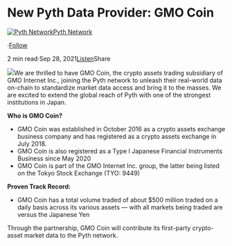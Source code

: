 New Pyth Data Provider: GMO Coin
================================

[![Pyth Network](https://miro.medium.com/v2/resize:fill:88:88/1*rdK3rHcWpkge6BRQRIwBjA.jpeg)](/?source=post_page-----7982ccb4c8b1--------------------------------)[Pyth Network](/?source=post_page-----7982ccb4c8b1--------------------------------)

·[Follow](https://medium.com/m/signin?actionUrl=https%3A%2F%2Fmedium.com%2F_%2Fsubscribe%2Fuser%2Ff55fccc0ad62&operation=register&redirect=https%3A%2F%2Fpythnetwork.medium.com%2Fnew-pyth-data-provider-gmo-coin-7982ccb4c8b1&user=Pyth+Network&userId=f55fccc0ad62&source=post_page-f55fccc0ad62----7982ccb4c8b1---------------------post_header-----------)

2 min read·Sep 28, 2021[Listen](https://medium.com/m/signin?actionUrl=https%3A%2F%2Fmedium.com%2Fplans%3Fdimension%3Dpost_audio_button%26postId%3D7982ccb4c8b1&operation=register&redirect=https%3A%2F%2Fpythnetwork.medium.com%2Fnew-pyth-data-provider-gmo-coin-7982ccb4c8b1&source=-----7982ccb4c8b1---------------------post_audio_button-----------)Share

![](https://miro.medium.com/v2/resize:fit:1400/1*qmHI0SMXgaNKhRv5SGmSrA.png)We are thrilled to have GMO Coin, the crypto assets trading subsidiary of GMO Internet Inc., joining the Pyth network to unleash their real-world data on-chain to standardize market data access and bring it to the masses. We are excited to extend the global reach of Pyth with one of the strongest institutions in Japan.

**Who is GMO Coin?**

* GMO Coin was established in October 2016 as a crypto assets exchange business company and has registered as a crypto assets exchange in July 2018.
* GMO Coin is also registered as a Type I Japanese Financial Instruments Business since May 2020
* GMO Coin is part of the GMO Internet Inc. group, the latter being listed on the Tokyo Stock Exchange (TYO: 9449)

**Proven Track Record:**

* GMO Coin has a total volume traded of about $500 million traded on a daily basis across its various assets — with all markets being traded are versus the Japanese Yen

Through the partnership, GMO Coin will contribute its first-party crypto-asset market data to the Pyth network.

